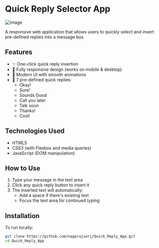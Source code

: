 # Quick Reply Selector App

![image](https://github.com/user-attachments/assets/8d8d1ce6-e43a-4ee6-8d6a-4097cbdbc34e)

A responsive web application that allows users to quickly select and insert pre-defined replies into a message box.

## Features

- ✨ One-click quick reply insertion
- 📱 Fully responsive design (works on mobile & desktop)
- 🎨 Modern UI with smooth animations
- 🔄 7 pre-defined quick replies:
  - Okay!
  - Sure!
  - Sounds Good
  - Call you later
  - Talk soon
  - Thanks!
  - Cool!

## Technologies Used

- HTML5
- CSS3 (with Flexbox and media queries)
- JavaScript (DOM manipulation)

## How to Use

1. Type your message in the text area
2. Click any quick reply button to insert it
3. The inserted text will automatically:
   - Add a space if there's existing text
   - Focus the text area for continued typing

## Installation

To run locally:

```bash
git clone https://github.com/nagarajsori/Quick_Reply_App.git
cd Quick_Reply_App
